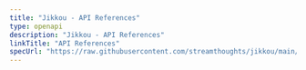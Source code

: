 ```yaml
---
title: "Jikkou - API References"
type: openapi
description: "Jikkou - API References"
linkTitle: "API References"
specUrl: "https://raw.githubusercontent.com/streamthoughts/jikkou/main/jikkou-api/openapi/openapi.yaml"
---
```

